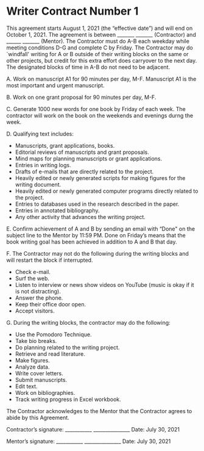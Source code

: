 # Writer Contract Number 1

This agreement starts August 1, 2021 (the “effective date”) and will end on October 1, 2021. 
The agreement is between _______ _______ (Contractor) and ______ _______ (Mentor).
The Contractor must do A-B each weekday while meeting conditions D-G and complete C by Friday.
The Contractor may do `windfall' writing for A or B outside of their writing blocks on the same or other projects, but credit for this extra effort does carryover to the next day.
The designated blocks of time in A-B do not need to be adjacent.

A. Work on manuscript A1 for 90 minutes per day, M-F. 
Manuscript A1 is the most important and urgent manuscript. 

B. Work on one grant proposal for 90 minutes per day, M-F. 

C. Generate 1000 new words for one book by Friday of each week. 
The contractor will work on the book on the weekends and evenings durng the week. 

D. Qualifying text includes:
- Manuscripts, grant applications, books.
-	Editorial reviews of manuscripts and grant proposals.
-	Mind maps for planning manuscripts or grant applications.
-	Entries in writing logs.
-	Drafts of e-mails that are directly related to the project.
-	Heavily edited or newly generated scripts for making figures for the writing document.
-	Heavily edited or newly generated computer programs directly related to the project.
-	Entries to databases used in the research described in the paper.
-	Entries in annotated bibliography.
-	Any other activity that advances the writing project.

E. Confirm achievement of A and B by sending an email with “Done" on the subject line to the Mentor by 11:59 PM. 
Done on Friday’s means that the book writing goal has been achieved in addition to A and B that day.

F. The Contractor may not do the following during the writing blocks and will restart the block if interrupted.
-	Check e-mail.
-	Surf the web.
-	Listen to interview or news show videos on YouTube (music is okay if it is not distracting).
-	Answer the phone.
-	Keep their office door open.
-	Accept visitors.

G. During the writing blocks, the contractor may do the following:
-	Use the Pomodoro Technique.
-	Take bio breaks.
-	Do planning related to the writing project.
-	Retrieve and read literature.
-	Make figures.
-	Analyze data.
-	Write cover letters.
-	Submit manuscripts.
-	Edit text.
-	Work on bibliographies.
-	Track writing progress in Excel workbook.

The Contractor acknowledges to the Mentor that the Contractor agrees to abide by this Agreement.

Contractor’s signature:   ___________ _______________                                Date: July 30, 2021

Mentor’s signature:       ___________ _______________                                Date: July 30, 2021
